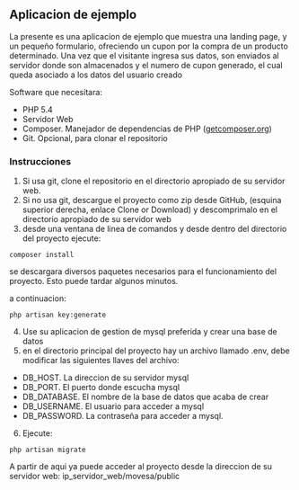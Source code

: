 ## Aplicacion de ejemplo

La presente es una aplicacion de ejemplo que muestra una landing page, y un pequeño formulario, ofreciendo un cupon por la compra de un producto determinado.
Una vez que el visitante ingresa sus datos, son enviados al servidor donde son almacenados y el numero de cupon generado, el cual queda asociado a los datos del usuario creado

Software que necesitara:
- PHP 5.4
- Servidor Web
- Composer. Manejador de dependencias de PHP ([getcomposer.org](http://getcomposer.org))
- Git. Opcional, para clonar el repositorio

### Instrucciones
1. Si usa git, clone el repositorio en el directorio apropiado de su servidor web.
2. Si no usa git, descargue el proyecto como zip desde GitHub, (esquina superior derecha, enlace Clone or Download) y descomprimalo en el directorio apropiado de su servidor web
3. desde una ventana de linea de comandos y desde dentro del directorio del proyecto ejecute:
```
composer install
```
se descargara diversos paquetes necesarios para el funcionamiento del proyecto. Esto puede tardar algunos minutos.

a continuacion:
```
php artisan key:generate
```

4. Use su aplicacion de gestion de mysql preferida y crear una base de datos
5. en el directorio principal del proyecto hay un archivo llamado .env, debe modificar las siguientes llaves del archivo:
- DB_HOST. La direccion de su servidor mysql
- DB_PORT. El puerto donde escucha mysql
- DB_DATABASE. El nombre de la base de datos que acaba de crear
- DB_USERNAME. El usuario para acceder a mysql
- DB_PASSWORD. La contraseña para acceder a mysql.

6. Ejecute:
```
php artisan migrate
```

A partir de aqui ya puede acceder al proyecto desde la direccion de su servidor web:
ip_servidor_web/movesa/public
